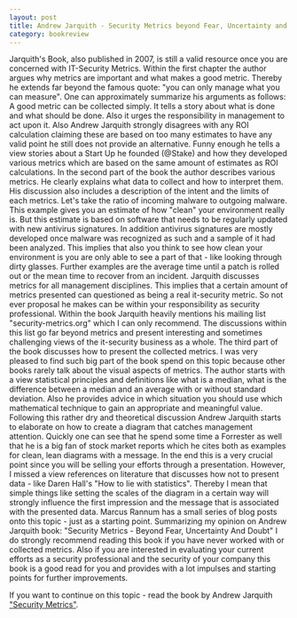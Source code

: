 ```yaml
---
layout: post
title: Andrew Jarquith - Security Metrics beyond Fear, Uncertainty and Doubt
category: bookreview
---
```


Jarquith's Book, also published in 2007, is still a valid resource once you are concerned with IT-Security Metrics. Within the first chapter the author argues why metrics are important and what makes a good metric. Thereby he extends far beyond the famous quote: "you can only manage what you can measure". One can approximately summarize his arguments as follows: A good metric can be collected simply. It tells a story about what is done and what should be done. Also it urges the responsibility in management to act upon it. Also Andrew Jarquith strongly disagrees with any ROI calculation claiming these are based on too many estimates to have any valid point he still does not provide an alternative. Funny enough he tells a view stories about a Start Up he founded (@Stake) and how they developed various metrics which are based on the same amount of estimates as ROI calculations.
In the second part of the book the author describes various metrics. He clearly explains what data to collect and how to interpret them. His discussion also includes a description of the intent and the limits of each metrics. Let's take the ratio of incoming malware to outgoing malware. This example gives you an estimate of how "clean" your environment really is. But this estimate is based on software that needs to be regularly updated with new antivirus signatures. In addition antivirus signatures are mostly developed once malware was recognized as such and a sample of it had been analyzed. This implies that also you think to see how clean your environment is you are only able to see a part of that - like looking through dirty glasses. Further examples are the average time until a patch is rolled out or the mean time to recover from an incident. Jarquith discusses metrics for all management disciplines. This implies that a certain amount of metrics presented can questioned as being a real it-security metric. So not ever proposal he makes can be within your responsibility as security professional. Within the book Jarquith heavily mentions his mailing list "security-metrics.org" which I can only recommend. The discussions within this list go far beyond metrics and present interesting and sometimes challenging views of the it-security business as a whole.
The third part of the book discusses how to present the collected metrics. I was very pleased to find such big part of the book spend on this topic because other books rarely talk about the visual aspects of metrics. The author starts with a view statistical principles and definitions like what is a median, what is the difference between a median and an average with or without standard deviation. Also he provides advice in which situation you should use which mathematical technique to gain an appropriate and meaningful value. Following this rather dry and theoretical discussion Andrew Jarquith starts to elaborate on how to create a diagram that catches management attention. Quickly one can see that he spend some time a Forrester as well that he is a big fan of stock market reports which he cites both as examples for clean, lean diagrams with a message. In the end this is a very crucial point since you will be selling your efforts through a presentation. However, I missed a view references on literature that discusses how not to present data - like Daren Hall's "How to lie with statistics". Thereby I mean that simple things like setting the scales of the diagram in a certain way will strongly influence the first impression and the message that is associated with the presented data. Marcus Rannum has a small series of blog posts onto this topic - just as a starting point.
Summarizing my opinion on Andrew Jarquith book: "Security Metrics - Beyond Fear, Uncertainty And Doubt" I do strongly recommend reading this book if you have never worked with or collected metrics. Also if you are interested in evaluating your current efforts as a security professional and the security of your company this book is a good read for you and provides with a lot impulses and starting points for further improvements.


If you want to continue on this topic - read the book
by Andrew Jarquith ["Security Metrics"](http://www.amazon.de/Security-Metrics-Replacing-Uncertainty-Doubt/dp/0321349989/ref=sr_1_1?ie=UTF8&qid=1400156889&sr=8-1&keywords=security+metrics).
